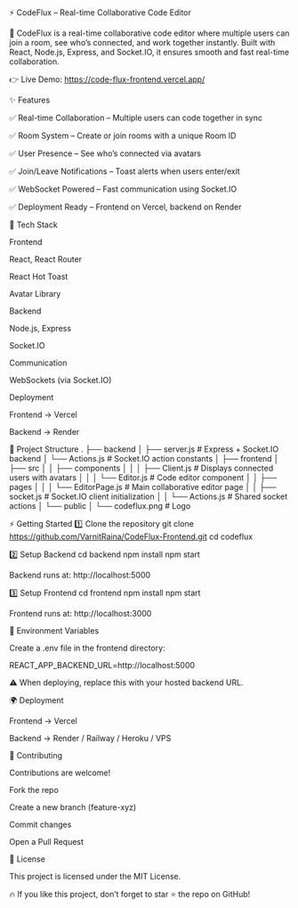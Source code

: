⚡ CodeFlux – Real-time Collaborative Code Editor










🚀 CodeFlux is a real-time collaborative code editor where multiple users can join a room, see who’s connected, and work together instantly. Built with React, Node.js, Express, and Socket.IO, it ensures smooth and fast real-time collaboration.

👉 Live Demo: https://code-flux-frontend.vercel.app/

✨ Features

✅ Real-time Collaboration – Multiple users can code together in sync

✅ Room System – Create or join rooms with a unique Room ID

✅ User Presence – See who’s connected via avatars

✅ Join/Leave Notifications – Toast alerts when users enter/exit

✅ WebSocket Powered – Fast communication using Socket.IO

✅ Deployment Ready – Frontend on Vercel, backend on Render

🚀 Tech Stack

Frontend

React, React Router

React Hot Toast

Avatar Library

Backend

Node.js, Express

Socket.IO

Communication

WebSockets (via Socket.IO)

Deployment

Frontend → Vercel

Backend → Render

📂 Project Structure
.
├── backend
│   ├── server.js        # Express + Socket.IO backend
│   └── Actions.js       # Socket.IO action constants
│
├── frontend
│   ├── src
│   │   ├── components
│   │   │   ├── Client.js   # Displays connected users with avatars
│   │   │   └── Editor.js   # Code editor component
│   │   ├── pages
│   │   │   └── EditorPage.js  # Main collaborative editor page
│   │   ├── socket.js     # Socket.IO client initialization
│   │   └── Actions.js    # Shared socket actions
│   └── public
│       └── codeflux.png  # Logo

⚡ Getting Started
1️⃣ Clone the repository
git clone https://github.com/VarnitRaina/CodeFlux-Frontend.git
cd codeflux

2️⃣ Setup Backend
cd backend
npm install
npm start


Backend runs at: http://localhost:5000

3️⃣ Setup Frontend
cd frontend
npm install
npm start


Frontend runs at: http://localhost:3000

🔌 Environment Variables

Create a .env file in the frontend directory:

REACT_APP_BACKEND_URL=http://localhost:5000


⚠️ When deploying, replace this with your hosted backend URL.

🌍 Deployment

Frontend → Vercel

Backend → Render / Railway / Heroku / VPS

🤝 Contributing

Contributions are welcome!

Fork the repo

Create a new branch (feature-xyz)

Commit changes

Open a Pull Request

📜 License

This project is licensed under the MIT License.

🔥 If you like this project, don’t forget to star ⭐ the repo on GitHub!
